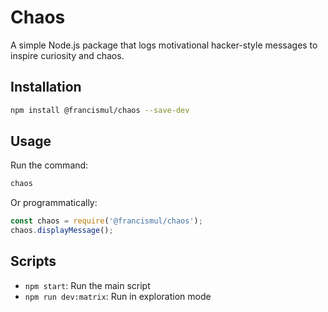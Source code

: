 # Chaos

A simple Node.js package that logs motivational hacker-style messages to inspire curiosity and chaos.

## Installation

```bash
npm install @francismul/chaos --save-dev
```

## Usage

Run the command:

```bash
chaos
```

Or programmatically:

```javascript
const chaos = require('@francismul/chaos');
chaos.displayMessage();
```

## Scripts

- `npm start`: Run the main script
- `npm run dev:matrix`: Run in exploration mode